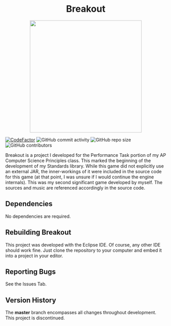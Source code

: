 <h1 align="center">Breakout</h1>

<p align="center">
  <img width="350" height="350" src="breakout.gif">
</p>

[![CodeFactor](https://www.codefactor.io/repository/github/joshuacrotts/breakout/badge)](https://www.codefactor.io/repository/github/joshuacrotts/Breakout) ![GitHub commit activity](https://img.shields.io/github/commit-activity/m/JoshuaCrotts/Breakout) ![GitHub repo size](https://img.shields.io/github/repo-size/JoshuaCrotts/Breakout) ![GitHub contributors](https://img.shields.io/github/contributors/JoshuaCrotts/Breakout)

Breakout is a project I developed for the Performance Task portion of my AP Computer Science Principles class. This marked the beginning of the development of my Standards library. While this game did not explicitly use an external JAR, the inner-workings of it were included in the source code for this game (at that point, I was unsure if I would continue the engine internals). This was my second significant game developed by myself. The sources and music are referenced accordingly in the source code.

## Dependencies
No dependencies are required.

## Rebuilding Breakout

This project was developed with the Eclipse IDE. Of course, any other IDE should work fine. Just clone the repository to your computer and embed it into a project in your editor.

## Reporting Bugs

See the Issues Tab.

## Version History
The **master** branch encompasses all changes throughout development. This project is discontinued.
